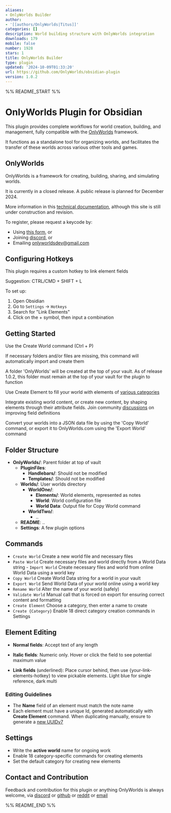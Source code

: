 ```yaml
---
aliases:
- OnlyWorlds Builder
author:
- '[[authors/OnlyWorlds|Titus]]'
categories: []
description: World building structure with OnlyWorlds integration
downloads: 179
mobile: false
number: 1928
stars: 1
title: OnlyWorlds Builder
type: plugin
updated: '2024-10-09T01:33:20'
url: https://github.com/OnlyWorlds/obsidian-plugin
version: 1.0.2
---
```


%% README_START %%

# OnlyWorlds Plugin for Obsidian

This plugin provides complete workflows for world creation, building, and management, fully compatible with the [OnlyWorlds](https://www.onlyworlds.com) framework.

It functions as a standalone tool for organizing worlds, and facilitates the transfer of these worlds across various other tools and games.

## OnlyWorlds

OnlyWorlds is a framework for creating, building, sharing, and simulating worlds.

It is currently in a closed release. A public release is planned for December 2024. 

More information in this [technical documentation](https://onlyworlds.github.io/), although this site is still under construction and revision.

To register, please request a keycode by:

- Using [this form](https://www.onlyworlds.com/about/), or
- Joining [discord](https://discord.gg/twCjqvVBwb), or
- Emailing onlyworldsdev@gmail.com



## Configuring Hotkeys

This plugin requires a custom hotkey to link element fields

Suggestion: CTRL/CMD + SHIFT + L

To set up:
1. Open Obsidian
2. Go to `Settings` -> `Hotkeys`
3. Search for "Link Elements"
4. Click on the + symbol, then input a combination
 
## Getting Started 

Use the Create World command (Ctrl + P)

If necessary folders and/or files are missing, this command will automatically import and create them

A folder 'OnlyWorlds' will be created at the top of your vault. As of release 1.0.2, this folder must remain at the top of your vault for the plugin to function

Use Create Element to fill your world with elements of [various categories](https://onlyworlds.github.io/docs/framework/categories.html)

Integrate existing world content, or create new content, by shaping elements through their attribute fields. Join community [discussions](https://github.com/OnlyWorlds/OnlyWorlds/discussions) on improving field definitions

Convert your worlds into a JSON data file by using the 'Copy World' command, or export it to OnlyWorlds.com using the 'Export World' command

## Folder Structure
- **OnlyWorlds/**: Parent folder at top of vault
	- **PluginFiles**:
		- **Handlebars/**: Should not be modified
    	- **Templates/**: Should not be modified
    - **Worlds/**: User worlds directory
        - **WorldOne/**:  
            - **Elements/**: World elements, represented as notes
            - **World**: World configuration file 
            - **World Data**: Output file for Copy World command
        - **WorldTwo/**:  
            - ..
    - **README**: ..
    - **Settings**: A few plugin options

## Commands 
- `Create World` Create a new world file and necessary files
- `Paste World`  Create necessary files and world directly from a World Data string - `Import World` Create necessary files and world from online World Data using a world key
- `Copy World` Create World Data string for a world in your vault
- `Export World` Send World Data of your world online using a world key
- `Rename World`  Alter the name of your world (safely)
- `Validate World`  Manual call that is forced on export for ensuring correct content and formatting
 - `Create Element`  Choose a category, then enter a name to create
 - `Create {Category}`  Enable 18 direct category creation commands in Settings  

## Element Editing
- **Normal fields**: Accept text of any length

- **Italic fields**: Numeric only. Hover or click the field to see potential maximum value

- **Link fields** (underlined): Place cursor behind, then use {your-link-elements-hotkey} to view pickable elements. Light blue for single reference, dark multi

### Editing Guidelines
- The **Name** field of an element must match the note name
- Each element must have a unique Id, generated automatically with **Create Element** command. When duplicating manually, ensure to generate a [new UUIDv7](https://www.uuidgenerator.net/version7)

## Settings 
- Write the **active world** name for ongoing work 
- Enable 18 category-specific commands for creating elements
- Set the default category for creating new elements
   
## Contact and Contribution
Feedback and contribution for this plugin or anything OnlyWorlds is always welcome, via  [discord](https://discord.gg/twCjqvVBwb) or [github](https://github.com/OnlyWorlds/OnlyWorlds) or [reddit](https://www.reddit.com/r/OnlyWorlds/) or [email](onlyworldsdev@gmail.com)

  


%% README_END %%
